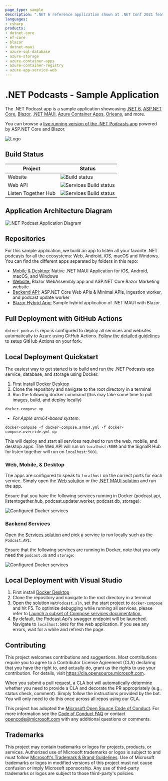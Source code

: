 ```yaml
---
page_type: sample
description: ".NET 6 reference application shown at .NET Conf 2021 featuring ASP.NET Core, Blazor, .NET MAUI, Microservices, and more!"
languages:
- csharp
products:
- dotnet-core
- ef-core
- blazor
- dotnet-maui
- azure-sql-database
- azure-storage
- azure-container-apps
- azure-container-registry
- azure-app-service-web
---
```


# .NET Podcasts - Sample Application

The .NET Podcast app is a sample application showcasing [.NET 6](https://dotnet.microsoft.com/download/dotnet/6.0), [ASP.NET Core](https://dotnet.microsoft.com/apps/aspnet), [Blazor](https://dotnet.microsoft.com/apps/aspnet/web-apps/blazor), [.NET MAUI](https://dotnet.microsoft.com/apps/maui), [Azure Container Apps](https://azure.microsoft.com/services/container-apps/#overview), [Orleans](https://docs.microsoft.com/dotnet/orleans/overview), and more.

You can browse a [live running version of the .NET Podcasts app](https://dotnetpodcasts.azurewebsites.net/) powered by ASP.NET Core and Blazor.

![Logo](./docs/net-podcasts.png)


## Build Status

| Project | Status |
| --- | --- |
|Website|![Build status](/../../actions/workflows/podcast-web.yml/badge.svg)|
|Web API|![Services Build status](/../../actions/workflows/podcast-api.yml/badge.svg)|
|Listen Together Hub| ![Services Build status](/../../actions/workflows/podcast-hub.yml/badge.svg) |


## Application Architecture Diagram

![.NET Podcast Application Diagram](docs/arch_diagram_podcast.png)

## Repositories

For this sample application, we build an app to listen all your favorite .NET podcasts for all the ecosystems: Web, Android, iOS, macOS and Windows. You can find the different apps separated by folders in this repo:

- [Mobile & Desktop:](src/Mobile) Native .NET MAUI Application for iOS, Android, macOS, and Windows
- [Website:](src/Web) Blazor WebAssembly app and ASP.NET Core Razor Marketing website
- [Backend API:](src/Services) ASP.NET Core Web APIs & Minimal APIs, ingestion worker, and podcast update worker
- [Blazor Hybrid App:](src/MobileBlazor) Sample hybrid application of .NET MAUI with Blazor.

## Full Deployment with GitHub Actions

`dotnet-podcasts` repo is configured to deploy all services and websites automatically to Azure using GitHub Actions. [Follow the detailed guidelines](Deploy-websites-services.md) to setup GitHub Actions on your fork.

## Local Deployment Quickstart

The easiest way to get started is to build and run the .NET Podcasts app service, database, and storage using Docker. 

1. First install [Docker Desktop](https://www.docker.com/products/docker-desktop)
2. Clone the repository and navigate to the root directory in a terminal
3. Run the following docker command (this may take some time to pull images, build, and deploy locally)

```cli
docker-compose up
```

- *For Apple arm64-based system*:
```cli
docker-compose -f docker-compose.arm64.yml -f docker-compose.override.yml up
```

This will deploy and start all services required to run the web, mobile, and desktop apps. The Web API will run on `localhost:5000` and the SignalR Hub for listen together will run on `localhost:5001`.

### Web, Mobile, & Desktop

The apps are configured to speak to `localhost` on the correct ports for each service. Simply open the [Web solution](src/Web#solution) or the [.NET MAUI solution](src/Mobile) and run the app.

Ensure that you have the following services running in Docker (podcast.api, listentogether.hub, podcast.updater.worker, podcast.db, storage):

![Configured Docker services](docs/docker/docker-app-config.png)

### Backend Services

Open the [Services solution](src/Services) and pick a service to run locally such as the `Podcast.API`.

Ensure that the following services are running in Docker, note that you only need the `podcast.db` and `storage`:

![Configured Docker services](docs/docker/docker-services-config.png)

## Local Deployment with Visual Studio

1. First install [Docker Desktop](https://www.docker.com/products/docker-desktop)
2. Clone the repository and navigate to the root directory in a terminal
3. Open the solution `NetPodcast.sln`, set the start project to `docker-compose` and hit F5. To optimize debugging while running all services, please refer to [Launch a subset of Compose services documentation.](https://docs.microsoft.com/visualstudio/containers/launch-profiles)
4. By default, the Podcast.Api's swagger endpoint will be launched. Navigate to `localhost:5002` for the web application. If you see any errors, wait for a while and refresh the page.

## Contributing

This project welcomes contributions and suggestions.  Most contributions require you to agree to a
Contributor License Agreement (CLA) declaring that you have the right to, and actually do, grant us
the rights to use your contribution. For details, visit https://cla.opensource.microsoft.com.

When you submit a pull request, a CLA bot will automatically determine whether you need to provide
a CLA and decorate the PR appropriately (e.g., status check, comment). Simply follow the instructions
provided by the bot. You will only need to do this once across all repos using our CLA.

This project has adopted the [Microsoft Open Source Code of Conduct](https://opensource.microsoft.com/codeofconduct/).
For more information see the [Code of Conduct FAQ](https://opensource.microsoft.com/codeofconduct/faq/) or
contact [opencode@microsoft.com](mailto:opencode@microsoft.com) with any additional questions or comments.

## Trademarks

This project may contain trademarks or logos for projects, products, or services. Authorized use of Microsoft 
trademarks or logos is subject to and must follow 
[Microsoft's Trademark & Brand Guidelines](https://www.microsoft.com/en-us/legal/intellectualproperty/trademarks/usage/general).
Use of Microsoft trademarks or logos in modified versions of this project must not cause confusion or imply Microsoft sponsorship.
Any use of third-party trademarks or logos are subject to those third-party's policies.
